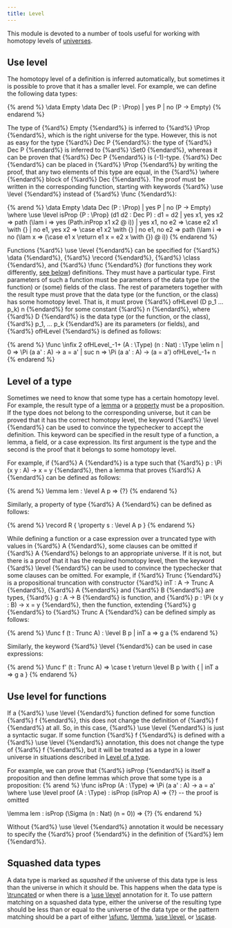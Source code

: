 ```yaml
---
title: Level
---
```


This module is devoted to a number of tools useful for working with homotopy levels of [universes](../expressions/universes).

## Use level

The homotopy level of a definition is inferred automatically, but sometimes it is possible to prove that it has a smaller level.
For example, we can define the following data types:

{% arend %}
\data Empty
\data Dec (P : \Prop) | yes P | no (P -> Empty)
{% endarend %}

The type of {%ard%} Empty {%endard%} is inferred to {%ard%} \Prop {%endard%}, which is the right universe for the type.
However, this is not as easy for the type {%ard%} Dec P {%endard%}: the type of {%ard%} Dec P {%endard%} is inferred to {%ard%} \Set0 {%endard%},
whereas it can be proven that {%ard%} Dec P {%endard%} is (-1)-type.
{%ard%} Dec {%endard%} can be placed in {%ard%} \Prop {%endard%} by writing the proof, that any two elements of this type are equal, in the {%ard%} \where {%endard%} block of {%ard%} Dec {%endard%}.
The proof must be written in the corresponding function, starting with keywords {%ard%} \use \level {%endard%} instead of {%ard%} \func {%endard%}:

{% arend %}
\data Empty
\data Dec (P : \Prop) | yes P | no (P -> Empty)
  \where
    \use \level isProp {P : \Prop} (d1 d2 : Dec P) : d1 = d2
      | yes x1, yes x2 => path (\lam i => yes (Path.inProp x1 x2 @ i))
      | yes x1, no e2 => \case e2 x1 \with {}
      | no e1, yes x2 => \case e1 x2 \with {}
      | no e1, no e2 => path (\lam i => no (\lam x => (\case e1 x \return e1 x = e2 x \with {}) @ i))
{% endarend %}

Functions {%ard%} \use \level {%endard%} can be specified for {%ard%} \data {%endard%}, {%ard%} \record {%endard%}, {%ard%} \class {%endard%}, and {%ard%} \func {%endard%} (for functions they work differently, [see below](#use-level-for-functions)) definitions.
They must have a particular type.
First parameters of such a function must be parameters of the data type (or the function) or (some) fields of the class.
The rest of parameters together with the result type must prove that the data type (or the function, or the class) has some homotopy level.
That is, it must prove {%ard%} ofHLevel (D p_1 ... p_k) n {%endard%} for some constant {%ard%} n {%endard%},
where {%ard%} D {%endard%} is the data type (or the function, or the class), {%ard%} p_1, ... p_k {%endard%} are its parameters (or fields), and {%ard%} ofHLevel {%endard%} is defined as follows:

{% arend %}
\func \infix 2 ofHLevel_-1+ (A : \Type) (n : Nat) : \Type \elim n
  | 0 => \Pi (a a' : A) -> a = a'
  | suc n => \Pi (a a' : A) -> (a = a') ofHLevel_-1+ n
{% endarend %}

## Level of a type

Sometimes we need to know that some type has a certain homotopy level.
For example, the result type of a [lemma](functions#lemmas) 
or a [property](records#properties) must be a proposition.
If the type does not belong to the corresponding universe, but it can be proved that it has the correct homotopy level,
the keyword {%ard%} \level {%endard%} can be used to convince the typechecker to accept the definition.
This keyword can be specified in the result type of a function, a lemma, a field, or a case expression.
Its first argument is the type and the second is the proof that it belongs to some homotopy level.

For example, if {%ard%} A {%endard%} is a type such that {%ard%} p : \Pi (x y : A) -> x = y {%endard%}, then a lemma that proves {%ard%} A {%endard%} can be defined as follows:

{% arend %}
\lemma lem : \level A p => {?}
{% endarend %}

Similarly, a property of type {%ard%} A {%endard%} can be defined as follows:

{% arend %}
\record R {
  \property s : \level A p
}
{% endarend %}

While defining a function or a case expression over a truncated type with values in {%ard%} A {%endard%},
some clauses can be omitted if {%ard%} A {%endard%} belongs to an appropriate universe.
If it is not, but there is a proof that it has the required homotopy level, then the keyword {%ard%} \level {%endard%} can be used to
convince the typechecker that some clauses can be omitted.
For example, if {%ard%} Trunc {%endard%} is a propositional truncation with constructor {%ard%} inT : A -> Trunc A {%endard%}, {%ard%} A {%endard%} and {%ard%} B {%endard%} are types,
{%ard%} g : A -> B {%endard%} is function, and {%ard%} p : \Pi (x y : B) -> x = y {%endard%}, then the function, extending {%ard%} g {%endard%} to {%ard%} Trunc A {%endard%} can be defined simply as follows:

{% arend %}
\func f (t : Trunc A) : \level B p
  | inT a => g a
{% endarend %}

Similarly, the keyword {%ard%} \level {%endard%} can be used in case expressions:

{% arend %}
\func f' (t : Trunc A) => \case t \return \level B p \with {
  | inT a => g a
}
{% endarend %}

## Use level for functions

If a {%ard%} \use \level {%endard%} function defined for some function {%ard%} f {%endard%}, this does not change the definition of {%ard%} f {%endard%} at all.
So, in this case, {%ard%} \use \level {%endard%} is just a syntactic sugar.
If some function {%ard%} f {%endard%} is defined with a {%ard%} \use \level {%endard%} annotation, this does not change the type of {%ard%} f {%endard%},
but it will be treated as a type in a lower universe in situations described in [Level of a type](#level-of-a-type).

For example, we can prove that {%ard%} isProp {%endard%} is itself a proposition and then define lemmas which prove that some type is a proposition:
{% arend %}
\func isProp (A : \Type) => \Pi (a a' : A) -> a = a'
  \where \use \level proof (A : \Type) : isProp (isProp A) => {?} -- the proof is omitted

\lemma lem : isProp (\Sigma (n : Nat) (n = 0)) => {?}
{% endarend %}

Without {%ard%} \use \level {%endard%} annotation it would be necessary to specify the {%ard%} proof {%endard%} in the definition of {%ard%} lem {%endard%}.

## Squashed data types

A data type is marked as _squashed_ if the universe of this data type is less than the universe in which it should be.
This happens when the data type is [\truncated](data#truncation) or when there is a [\use \level](#use-level) annotation for it.
To use pattern matching on a squashed data type, either the universe of the resulting type should be less than or equal to the universe of the data type
or the pattern matching should be a part of either [\sfunc](functions#sfunc), [\lemma](functions#lemmas), [\use \level](#use-level), or [\scase](../expressions/case#scase).
